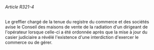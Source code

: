 ###### Article R321-4

Le greffier chargé de la tenue du registre du commerce et des sociétés avise le Conseil des maisons de vente de la radiation d'un dirigeant de l'opérateur lorsque celle-ci a été ordonnée après que la mise à jour du casier judiciaire a révélé l'existence d'une interdiction d'exercer le commerce ou de gérer.

